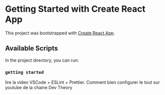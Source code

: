 # Getting Started with Create React App

This project was bootstrapped with [Create React App](https://github.com/facebook/create-react-app).

## Available Scripts

In the project directory, you can run:

### `getting started`

lire la video VSCode + ESLint + Prettier. Comment bien configurer le tout sur youtube de la chaine Dev Theory
